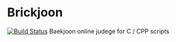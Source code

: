 # Brickjoon 
[![Build Status](https://dev.azure.com/qnqn60360/Testing/_apis/build/status/waixxt3213.Brickjoon?branchName=master)](https://dev.azure.com/qnqn60360/Testing/_build/latest?definitionId=2&branchName=master)
Baekjoon online judege 
for C / CPP scripts 
